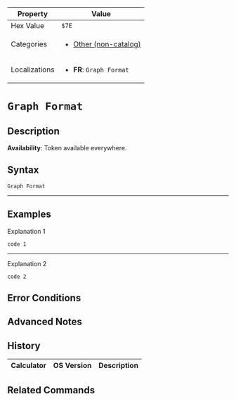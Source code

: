 | Property      | Value |
|---------------|-------|
| Hex Value     | `$7E`|
| Categories    | <ul><li>[Other (non-catalog)](<../categories/Other (non-catalog).md>)</li></ul> |
| Localizations | <ul><li><b>FR</b>: `Graph Format`</li></ul> |

# `Graph Format`

## Description



<b>Availability</b>: Token available everywhere.

## Syntax
`Graph Format`

<hr>

## Examples

Explanation 1
```ti-basic
code 1
```
---
Explanation 2
```ti-basic
code 2
```

## Error Conditions


## Advanced Notes


## History
| Calculator | OS Version | Description |
|------------|------------|-------------|


## Related Commands

    